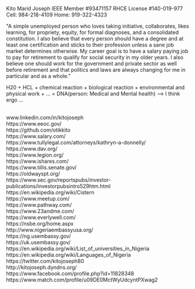 Kito Marid Joseph
IEEE Member #93471157
RHCE License #140-019-977
Cell: 984-218-4109
Home: 919-322-4323

"A simple unemployed person who loves taking initiative, collaborates, likes learning, for 
propriety, equity, for formal diagnoses, and a consolidated constitution.  I 
also believe that every person should have a degree and at least one 
certification and sticks to their profession unless a sane job market determines 
otherwise. My career goal is to have a salary paying job to pay for retirement 
to qualify for social security in my older years. I also believe one should work 
for the government and private sector as well before retirement and that politics 
and laws are always changing for me in particular and as a whole."

H20 + HCL + chemical reaction + biological reaction + environmental and  
  physical work + ... = DNA(person: Medical and Mental health)   --> I think ergo ...

<br>
www.linkedin.com/in/kitojoseph <br>
https://www.eeoc.gov/ <br>
https://github.com/otikkito <br>
https://www.salary.com/ <br>
https://www.tullylegal.com/attorneys/kathryn-a-donnelly/ <br>
https://www.dav.org/ <br>
https://www.legion.org/ <br>
https://www.ishares.com/ <br>
https://www.tillis.senate.gov/ <br>
https://oldwayspt.org/ <br>
https://www.sec.gov/reportspubs/investor-publications/investorpubsintro529htm.html <br>
https://en.wikipedia.org/wiki/Cistern  <br>
https://www.meetup.com/ <br>
https://www.pathway.com/ <br>
https://www.23andme.com/ <br>
https://www.everlywell.com/ <br>
https://nsbe.org/home.aspx <br>
http://www.nigeriaembassyusa.org/ <br>
https://ng.usembassy.gov/ <br>
https://uk.usembassy.gov/ <br>
https://en.wikipedia.org/wiki/List_of_universities_in_Nigeria <br>
https://en.wikipedia.org/wiki/Languages_of_Nigeria <br>
https://twitter.com/kitojoseph80 <br>
http://kitojoseph.dyndns.org/ <br>
https://www.facebook.com/profile.php?id=11828348 <br>
https://www.match.com/profile/u09DE0MctWyUdcyntPXwag2 <br>
